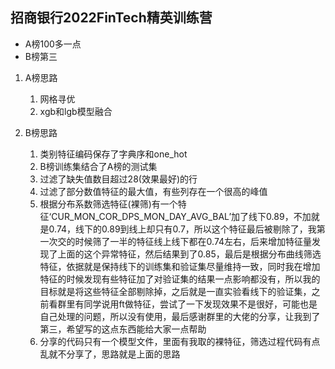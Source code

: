 ## 招商银行2022FinTech精英训练营
* A榜100多一点
* B榜第三

1. A榜思路
    1. 网格寻优
    2. xgb和lgb模型融合

2. B榜思路  
    1. 类别特征编码保存了字典序和one_hot  
    2. B榜训练集结合了A榜的测试集   
    3. 过滤了缺失值数目超过28(效果最好)的行 
    4. 过滤了部分数值特征的最大值，有些列存在一个很高的峰值   
    5. 根据分布系数筛选特征(裸筛)有一个特征‘CUR_MON_COR_DPS_MON_DAY_AVG_BAL’加了线下0.89，不加就是0.74，线下的0.89到线上却只有0.7，所以这个特征最后被剔除了，我第一次交的时候筛了一半的特征线上线下都在0.74左右，后来增加特征量发现了上面的这个异常特征，然后结果到了0.85，最后是根据分布曲线筛选特征，依据就是保持线下的训练集和验证集尽量维持一致，同时我在增加特征的时候发现有些特征加了对验证集的结果一点影响都没有，所以我的目标就是将这些特征全部剔除掉，之后就是一直实验看线下的验证集，之前看群里有同学说用ft做特征，尝试了一下发现效果不是很好，可能也是自己处理的问题，所以没有使用，最后感谢群里的大佬的分享，让我到了第三，希望写的这点东西能给大家一点帮助   
    6. 分享的代码只有一个模型文件，里面有我取的裸特征，筛选过程代码有点乱就不分享了，思路就是上面的思路